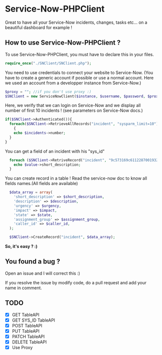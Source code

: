# Service-Now-PHPClient

Great to have all your Service-Now incidents, changes, tasks etc... on a beautiful dashboard for example !

## How to use Service-Now-PHPClient ?

To use Service-Now-PHPClient, you must have to declare this in your files.

```php
require_once("./SNClient/SNClient.php");
```

You need to use credentials to connect your website to Service-Now.
(You have to create a generic account if possible or use a normal account. Here we used an account from a developper instance from Service-Now.)

```php
$proxy = ""; //if you don't use proxy :)
$SNClient = new ServiceNowClient($instance, $username, $password, $proxy);
```

Here, we verify that we can login on Service-Now and we display all number of first 10 incidents ! (see parameters on
  Service-Now docs.)

```php
if($SNClient->Authenticated()){
  foreach($SNClient->RetrieveAllRecords("incident", "sysparm_limit=10")->result as $incidents)
	{
    echo $incidents->number;
  }
}
```

You can get a field of an incident with his "sys_id"
```php
  foreach ($SNClient->RetriveRecord("incident", "9c573169c611228700193229fff72400") as $key => $value) {
    echo $value->short_description;
  }
```

You can create record in a table ! Read the service-now doc to know all fields names.(All fields are available)
```php
  $data_array = array(
    'short_description' => $short_description,
    'description' => $description,
    'urgency' => $urgency,
    'impact' => $impact,
    'state' => $state,
    'assignment_group' => $assignment_group,
    'caller_id' => $caller_id,
  );

  $SNClient->CreateRecord("incident", $data_array);
```

**So, it's easy ? :)**

## You found a bug ?

Open an issue and I will correct this :)

If you resolve the issue by modify code, do a pull request and add your name in comment.

## TODO
- [x] GET TableAPI
- [x] GET SYS_ID TableAPI
- [x] POST TableAPI
- [x] PUT TableAPI
- [x] PATCH TableAPI
- [x] DELETE TableAPI
- [x] Use Proxy
